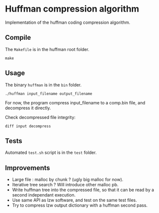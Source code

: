 # Huffman compression algorithm

Implementation of the huffman coding compression algorithm.

## Compile

The `Makefile` is in the huffman root folder.

```
make
```

## Usage

The binary `huffman` is in the `bin` folder.

```
./huffman input_filename output_filename
```

For now, the program compress input_filename to a comp.bin file, and decompress it directly.

Check decompressed file integrity:
```
diff input decompress
```

## Tests

Automated `test.sh` script is in the `test` folder.


## Improvements

- Large file : malloc by chunk ? (ugly big malloc for now).
- Iterative tree search ? Will introduce other malloc pb.
- Write huffman tree into the compressed file, so that it can be read by a second independant execution.
- Use same API as lzw software, and test on the same test files.
- Try to compress lzw output dictionary with a huffman second pass.
